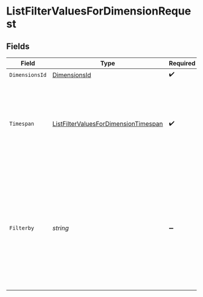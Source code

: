 # ListFilterValuesForDimensionRequest


## Fields

| Field                                                                                                                                                                                                                                                                                                                    | Type                                                                                                                                                                                                                                                                                                                     | Required                                                                                                                                                                                                                                                                                                                 | Description                                                                                                                                                                                                                                                                                                              | Example                                                                                                                                                                                                                                                                                                                  |
| ------------------------------------------------------------------------------------------------------------------------------------------------------------------------------------------------------------------------------------------------------------------------------------------------------------------------ | ------------------------------------------------------------------------------------------------------------------------------------------------------------------------------------------------------------------------------------------------------------------------------------------------------------------------ | ------------------------------------------------------------------------------------------------------------------------------------------------------------------------------------------------------------------------------------------------------------------------------------------------------------------------ | ------------------------------------------------------------------------------------------------------------------------------------------------------------------------------------------------------------------------------------------------------------------------------------------------------------------------ | ------------------------------------------------------------------------------------------------------------------------------------------------------------------------------------------------------------------------------------------------------------------------------------------------------------------------ |
| `DimensionsId`                                                                                                                                                                                                                                                                                                           | [DimensionsId](../../Models/Requests/DimensionsId.md)                                                                                                                                                                                                                                                                    | :heavy_check_mark:                                                                                                                                                                                                                                                                                                       | Pass Dimensions id<br/>                                                                                                                                                                                                                                                                                                  | browser_name                                                                                                                                                                                                                                                                                                             |
| `Timespan`                                                                                                                                                                                                                                                                                                               | [ListFilterValuesForDimensionTimespan](../../Models/Requests/ListFilterValuesForDimensionTimespan.md)                                                                                                                                                                                                                    | :heavy_check_mark:                                                                                                                                                                                                                                                                                                       | This parameter specifies the time span between which the video views list should be retrieved by. You can provide either from and to unix epoch timestamps or time duration. The scope of duration is between 60 minutes to 30 days.<br/>                                                                                | 7:days                                                                                                                                                                                                                                                                                                                   |
| `Filterby`                                                                                                                                                                                                                                                                                                               | *string*                                                                                                                                                                                                                                                                                                                 | :heavy_minus_sign:                                                                                                                                                                                                                                                                                                       | Pass the dimensions and their corresponding values you want to filter the views by. For excluding the values in the filter we can pass '!' before the filter value. The list of filters can be obtained from list of dimensions endpoint.<br/>Example Values : [ browser_name:Chrome , os_name:macOS , device_name:Galaxy ]<br/> | browser_name:Chrome                                                                                                                                                                                                                                                                                                      |
